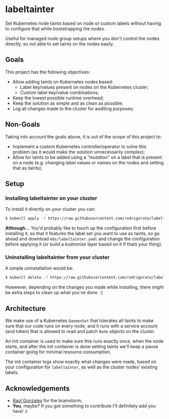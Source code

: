 # labeltainter
Set Kubernetes node taints based on node or custom labels without having to configure that while bootstrapping the nodes.

Useful for managed node group setups where you don't control the nodes directly, so not able to set taints on the nodes easily.

## Goals
This project has the following objectives:
* Allow adding taints on Kubernetes nodes based:
    * Label key/values present on nodes on the Kubernetes cluster;
    * Custom label key/value combinations;
* Keep the lowest possible runtime overhead;
* Keep the solution as simple and as clean as possible;
* Log all changes made to the cluster for auditing purposes;

## Non-Goals
Taking into account the goals above, it is out of the scope of this project to:
* Implement a custom Kubernetes controller/operator to solve this problem (as it would make the solution unnecessarily complex);
* Allow for taints to be added using a _"mutation"_ on a label that is present on a node (e.g. changing label values or names on the nodes and setting that as taints);

## Setup
### Installing labeltainter on your cluster
To install it directly on your cluster you can:
```sh
$ kubectl apply -f https://raw.githubusercontent.com/rodrigorato/labeltainter/main/k8s/labeltainter.yaml
```

**Although...** You'd probably like to touch up the configuration first before installing it, so that it features the label set you want to use as taints, so go ahead and download `k8s/labeltainter.yaml` and change the configuration before applying it (or build a kustomize layer based on it if thats your thing).

### Uninstalling labeltainter from your cluster
A simple uninstallation would be:
```sh
$ kubectl delete -f https://raw.githubusercontent.com/rodrigorato/labeltainter/main/k8s/labeltainter.yaml
```

Hoewever, depending on the changes you made while installing, there might be extra steps to clean up what you've done. :)

## Architecture
We make use of a Kubernetes `DaemonSet` that tolerates all taints to make sure that our code runs on every node, and it runs with a service account (and token) that is allowed to read and patch `Node` objects on the cluster.

An init container is used to make sure this runs exactly once, when the node starts, and after the init container is done setting taints we'll keep a pause container going for minimal resource consumption.

The init container logs show exactly what changes were made, based on your configuration for `labeltainter`, as well as the cluster nodes' existing labels.

## Acknowledgements
* [Raul Gonzales](https://github.com/gonzalesraul) for the brainstorm;
* **You**, maybe? If you got something to contribute I'll definitely add you here! :)
